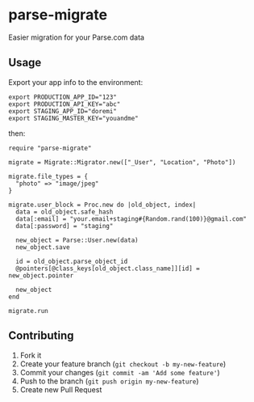 # parse-migrate

Easier migration for your Parse.com data

## Usage

Export your app info to the environment:

```
export PRODUCTION_APP_ID="123"
export PRODUCTION_API_KEY="abc"
export STAGING_APP_ID="doremi"
export STAGING_MASTER_KEY="youandme"
```

then:

```
require "parse-migrate"

migrate = Migrate::Migrator.new(["_User", "Location", "Photo"])

migrate.file_types = {
  "photo" => "image/jpeg"
}

migrate.user_block = Proc.new do |old_object, index|
  data = old_object.safe_hash
  data[:email] = "your.email+staging#{Random.rand(100)}@gmail.com"
  data[:password] = "staging"

  new_object = Parse::User.new(data)
  new_object.save

  id = old_object.parse_object_id
  @pointers[@class_keys[old_object.class_name]][id] = new_object.pointer

  new_object
end

migrate.run
```

## Contributing

1. Fork it
2. Create your feature branch (`git checkout -b my-new-feature`)
3. Commit your changes (`git commit -am 'Add some feature'`)
4. Push to the branch (`git push origin my-new-feature`)
5. Create new Pull Request
